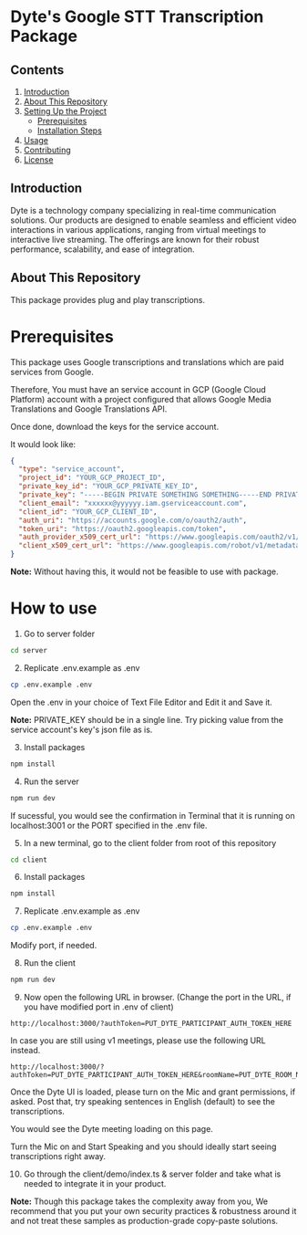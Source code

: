# Dyte's Google STT Transcription Package

## Contents
1. [Introduction](#introduction)
2. [About This Repository](#about-this-repository)
3. [Setting Up the Project](#setting-up-the-project)
   - [Prerequisites](#prerequisites)
   - [Installation Steps](#installation-steps)
4. [Usage](#usage)
5. [Contributing](#contributing)
6. [License](#license)

## Introduction
Dyte is a technology company specializing in real-time communication solutions. Our products are designed to enable seamless and efficient video interactions in various applications, ranging from virtual meetings to interactive live streaming. The offerings are known for their robust performance, scalability, and ease of integration.

## About This Repository
This package provides plug and play transcriptions.

# Prerequisites

This package uses Google transcriptions and translations which are paid services from Google.

Therefore, You must have an service account in GCP (Google Cloud Platform) account with a project configured that allows Google Media Translations and Google Translations API.

Once done, download the keys for the service account.

It would look like:

```json
{
  "type": "service_account",
  "project_id": "YOUR_GCP_PROJECT_ID",
  "private_key_id": "YOUR_GCP_PRIVATE_KEY_ID",
  "private_key": "-----BEGIN PRIVATE SOMETHING SOMETHING-----END PRIVATE KEY-----\n",
  "client_email": "xxxxxx@yyyyyy.iam.gserviceaccount.com",
  "client_id": "YOUR_GCP_CLIENT_ID",
  "auth_uri": "https://accounts.google.com/o/oauth2/auth",
  "token_uri": "https://oauth2.googleapis.com/token",
  "auth_provider_x509_cert_url": "https://www.googleapis.com/oauth2/v1/certs",
  "client_x509_cert_url": "https://www.googleapis.com/robot/v1/metadata/x509/xxxxx%40yyyyy.iam.gserviceaccount.com"
}

```

<b>Note:</b> Without having this, it would not be feasible to use with package.


# How to use

1. Go to server folder
```sh
cd server
```
2. Replicate .env.example as .env
```sh
cp .env.example .env
```

Open the .env in your choice of Text File Editor and Edit it and Save it.

<b>Note:</b> PRIVATE_KEY should be in a single line. Try picking value from the service account's key's json file as is.

3. Install packages
```sh
npm install
```
4. Run the server
```sh
npm run dev
```

If sucessful, you would see the confirmation in Terminal that it is running on localhost:3001 or the PORT specified in the .env file.

5. In a new terminal, go to the client folder from root of this repository

```sh
cd client
```

6. Install packages
```sh
npm install
```

7. Replicate .env.example as .env
```sh
cp .env.example .env
```
Modify port, if needed.

8. Run the client
```sh
npm run dev
```

9. Now open the following URL in browser. (Change the port in the URL, if you have modified port in .env of client)

```text
http://localhost:3000/?authToken=PUT_DYTE_PARTICIPANT_AUTH_TOKEN_HERE

```

In case you are still using v1 meetings, please use the following URL instead.

```text
http://localhost:3000/?authToken=PUT_DYTE_PARTICIPANT_AUTH_TOKEN_HERE&roomName=PUT_DYTE_ROOM_NAME_HERE
```

Once the Dyte UI is loaded, please turn on the Mic and grant permissions, if asked. Post that, try speaking sentences in English (default) to see the transcriptions.

You would see the Dyte meeting loading on this page.

Turn the Mic on and Start Speaking and you should ideally start seeing transcriptions right away.

10. Go through the client/demo/index.ts & server folder and take what is needed to integrate it in your product.

<b>Note:</b> Though this package takes the complexity away from you, We recommend that you put your own security practices & robustness around it and not treat these samples as production-grade copy-paste solutions.
